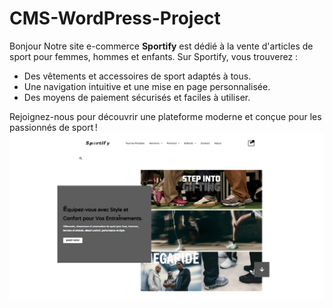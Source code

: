 # CMS-WordPress-Project
Bonjour 
Notre site e-commerce **Sportify** est dédié à la vente d'articles de sport pour femmes, hommes et enfants.
Sur Sportify, vous trouverez :  
- Des vêtements et accessoires de sport adaptés à tous.  
- Une navigation intuitive et une mise en page personnalisée.  
- Des moyens de paiement sécurisés et faciles à utiliser.  

Rejoignez-nous pour découvrir une plateforme moderne et conçue pour les passionnés de sport ! 
![Image Alt](https://github.com/mostafachouiar5/CMS-WordPress-Project/blob/203e1c22f45bc0258d3134c5b89a128b8ad4980f/pagehome1.png)
